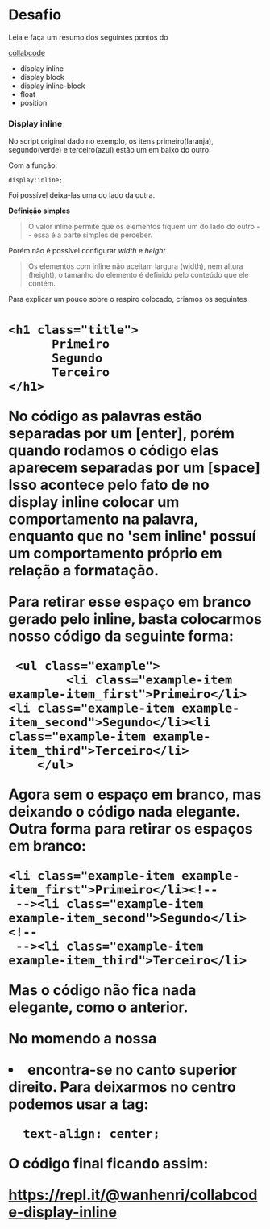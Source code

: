 # Desafio

<p> Leia e faça um resumo dos seguintes pontos do </p>

[collabcode](https://medium.com/collabcode/pare-de-chutar-e-aprenda-as-propriedades-css-de-posicionamento-603154655121)

- display inline
- display block
- display inline-block
- float 
- position


### Display inline

<p> No script original dado no exemplo, os itens primeiro(laranja), segundo(verde) e terceiro(azul) estão um em baixo do outro.</p>
Com a função:  

```
display:inline;
```

Foi possível deixa-las uma do lado da outra.

**Definição simples**
> O valor inline permite que os elementos fiquem um do lado do outro -- essa é a parte simples de perceber.

Porém não é possível configurar *width* e *height*
> Os elementos com inline não aceitam largura (width), nem altura (height), o tamanho do elemento é definido pelo conteúdo que ele contém.

Para explicar um pouco sobre o respiro colocado, criamos os seguintes <h1>
  
  ```
  <h1 class="title">
        Primeiro
        Segundo
        Terceiro
  </h1>
  ```
  
  No código as palavras estão separadas por um [enter], porém quando rodamos o código elas aparecem separadas por um [space] Isso acontece pelo fato de no display inline colocar um comportamento na palavra, enquanto que no 'sem inline' possuí um comportamento próprio em relação a formatação.

Para retirar esse espaço em branco gerado pelo inline, basta colocarmos nosso código da seguinte forma:

```
 <ul class="example">
        <li class="example-item example-item_first">Primeiro</li><li class="example-item example-item_second">Segundo</li><li class="example-item example-item_third">Terceiro</li>
    </ul>
```
Agora sem o espaço em branco, mas deixando o código nada elegante.
Outra forma para retirar os espaços em branco:
```
<li class="example-item example-item_first">Primeiro</li><!--
 --><li class="example-item example-item_second">Segundo</li><!--
 --><li class="example-item example-item_third">Terceiro</li>
```
Mas o código não fica nada elegante, como o anterior.

<p> No momendo a nossa <li> encontra-se no canto superior direito. Para deixarmos no centro podemos usar a tag:</p>

```
  text-align: center;
```

O código final ficando assim:

https://repl.it/@wanhenri/collabcode-display-inline
